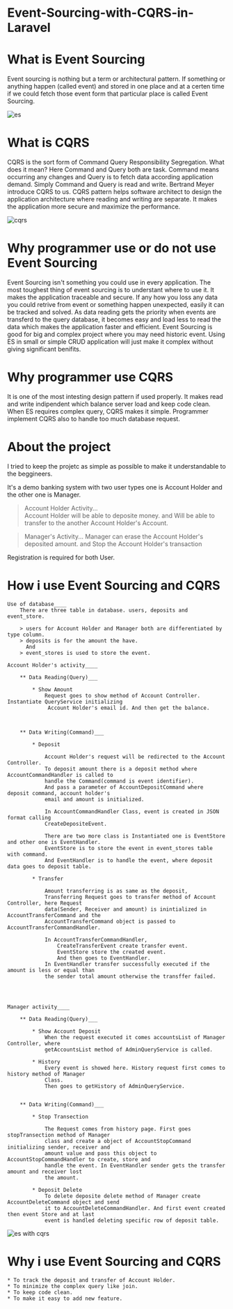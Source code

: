 # Event-Sourcing-with-CQRS-in-Laravel


# What is Event Sourcing

Event sourcing is nothing but a term or architectural pattern. If something or anything happen 
(called event) and stored in one place and at a certen time if we could fetch those event form that 
particular place is called Event Sourcing.

![es](https://user-images.githubusercontent.com/27927662/34467456-981665a6-ef1c-11e7-9b15-dc949c93ce13.png)


# What is CQRS

CQRS is the sort form of Command Query Responsibility Segregation.
What does it mean? Here Command and Query both are task. Command means occurring any changes and Query 
is to fetch data according application demand. Simply Command and Query is read and write. Bertrand Meyer 
introduce CQRS to us. CQRS pattern helps software architect to design the application architecture 
where reading and writing are separate.
It makes the application more secure and maximize the performance.

![cqrs](https://user-images.githubusercontent.com/27927662/34467460-ba37faaa-ef1c-11e7-86c3-4b6638b6e827.png)


# Why programmer use or do not use Event Sourcing

Event Sourcing isn't something you could use in every application. The most toughest thing of event 
sourcing is to understant where to use it. It makes the application traceable and secure. If any how 
you loss any data you could retrive from event or something happen unexpected, easily it can be tracked 
and solved. 
As data reading gets the priority when events are transferd to the query database, it becomes easy and 
load less to read the data which makes the application faster and efficient.
Event Sourcing is good for big and complex project where you may need historic event. Using ES in small 
or simple CRUD application will just make it complex without giving significant benifits.



# Why programmer use CQRS

It is one of the most intesting design pattern if used properly. It makes read and write indipendent 
which balance server load and keep code clean. When ES requires complex query, CQRS makes it simple. 
Programmer implement CQRS also to handle too much database request.



# About the project

I tried to keep the projetc as simple as possible to make it understandable to the beggineers.

It's a demo banking system with two user types one is Account Holder and the other one is Manager.

> Account Holder Activity...  
	Account Holder will be able to deposite money.
	and
	Will be able to transfer to the another Account Holder's Account.

> Manager's Activity...
	Manager can erase the Account Holder's deposited amount.
	and
	Stop the Account Holder's transaction

Registration is required for both User. 


# How i use Event Sourcing and CQRS

	Use of database____
		There are three table in database. users, deposits and event_store.

		> users for Account Holder and Manager both are differentiated by type column.
		> deposits is for the amount the have.
		  And
		> event_stores is used to store the event.
	
	Account Holder's activity____

		** Data Reading(Query)___
		
			* Show Amount
				Request goes to show method of Account Controller. Instantiate QueryService initializing
				 Account Holder's email id. And then get the balance.



		** Data Writing(Command)___
		
			* Deposit

				Account Holder's request will be redirected to the Account Controller.
				To deposit amount there is a deposit method where AccountCommandHandler is called to 
				handle the Command(command is event identifier).
				And pass a parameter of AccountDepositCommand where deposit command, account holder's 
				email and amount is initialized.

				In AccountCommandHandler Class, event is created in JSON format calling 
				CreateDepositeEvent.

				There are two more class is Instantiated one is EventStore and other one is EventHandler.
				EventStore is to store the event in event_stores table with command.
				And EventHandler is to handle the event, where deposit data goes to deposit table.

			* Transfer

				Amount transferring is as same as the deposit,
				Transferring Request goes to transfer method of Account Controller, here Request 
				data(Sender, Receiver and amount) is inintialized in AccountTransferCommand and the 
				AccountTransferCommand object is passed to AccountTransferCommandHandler.
				
				In AccountTransferCommandHandler, 
					CreateTransferEvent create transfer event.
					EventStore store the created event.
					And then goes to EventHandler.
				In EventHandler transfer successfully executed if the amount is less or equal than 
				the sender total amount otherwise the transffer failed.




	Manager activity____

		** Data Reading(Query)___

			* Show Account Deposit
				When the request executed it comes accountsList of Manager Controller, where 
				getAccountsList method of AdminQueryService is called.
			
			* History
				Every event is showed here. History request first comes to history method of Manager 
				Class.
				Then goes to getHistory of AdminQueryService.
		

		** Data Writing(Command)___

			* Stop Transection

				The Request comes from history page. First goes stopTransection method of Manager 
				class and create a object of AccountStopCommand initializing sender, receiver and 
				amount value and pass this object to AccountStopCommandHandler to create, store and 
				handle the event. In EventHandler sender gets the transfer amount and receiver lost
				the amount.
			
			* Deposit Delete
				To delete deposite delete method of Manager create AccountDeleteCommand object and send
				it to AccountDeleteCommandHandler. And first event created then event Store and at last 
				event is handled deleting specific row of deposit table.
		

![es with cqrs](https://user-images.githubusercontent.com/27927662/34467464-d2ff2d2e-ef1c-11e7-99ed-5a654ffe4229.png)



# Why i use Event Sourcing and CQRS
	
	* To track the deposit and transfer of Account Holder.
	* To minimize the complex query like join.
	* To keep code clean.
	* To make it easy to add new feature.
